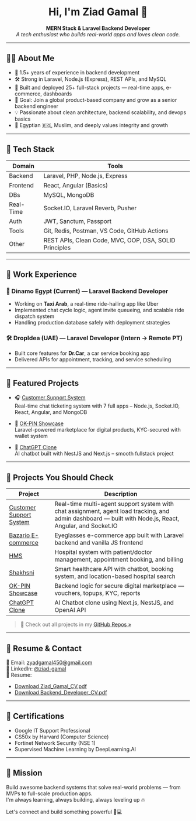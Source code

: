 <h1 align="center">Hi, I'm Ziad Gamal 👋</h1>

<p align="center">
  <b>MERN Stack & Laravel Backend Developer</b>  
  <br>
  <i>A tech enthusiast who builds real-world apps and loves clean code.</i>
</p>

---

## 👨‍💻 About Me

- 💼 1.5+ years of experience in backend development  
- 🛠️ Strong in Laravel, Node.js (Express), REST APIs, and MySQL  
- 🚀 Built and deployed 25+ full-stack projects — real-time apps, e-commerce, dashboards  
- 🎯 Goal: Join a global product-based company and grow as a senior backend engineer  
- 💡 Passionate about clean architecture, backend scalability, and devops basics  
- 🕌 Egyptian 🇪🇬, Muslim, and deeply values integrity and growth  

---

## 🧠 Tech Stack

| Domain | Tools |
|--------|-------|
| Backend | Laravel, PHP, Node.js, Express |
| Frontend | React, Angular (Basics) |
| DBs | MySQL, MongoDB |
| Real-Time | Socket.IO, Laravel Reverb, Pusher |
| Auth | JWT, Sanctum, Passport |
| Tools | Git, Redis, Postman, VS Code, GitHub Actions |
| Other | REST APIs, Clean Code, MVC, OOP, DSA, SOLID Principles |

---

## 💼 Work Experience

### 🚗 Dinamo Egypt (Current) — Laravel Backend Developer  
- Working on **Taxi Arab**, a real-time ride-hailing app like Uber  
- Implemented chat cycle logic, agent invite queueing, and scalable ride dispatch system  
- Handling production database safely with deployment strategies

### 🛠 DropIdea (UAE) — Laravel Developer (Intern → Remote PT)  
- Built core features for **Dr.Car**, a car service booking app  
- Delivered APIs for appointment, tracking, and service scheduling

---

## 🚀 Featured Projects

- 🎧 [Customer Support System](https://github.com/ZiadGamalDev/customer-support-system)  
  Real-time chat ticketing system with 7 full apps – Node.js, Socket.IO, React, Angular, and MongoDB

- 🛒 [OK-PIN Showcase](https://github.com/ZiadGamalDev/ok-pin-showcase)  
  Laravel-powered marketplace for digital products, KYC-secured with wallet system

- 🤖 [ChatGPT Clone](https://github.com/ZiadGamalDev/chatgpt-clone-frontend)  
  AI chatbot built with NestJS and Next.js – smooth fullstack project

---

## 🚀 Projects You Should Check

| Project | Description |
|--------|-------------|
| [Customer Support System](https://github.com/ZiadGamalDev/customer-support-system) | Real-time multi-agent support system with chat assignment, agent load tracking, and admin dashboard — built with Node.js, React, Angular, and Socket.IO |
| [Bazario E-commerce](https://github.com/ZiadGamalDev/bazario-ecommerce-frontend) | Eyeglasses e-commerce app built with Laravel backend and vanilla JS frontend |
| [HMS](https://github.com/ZiadGamalDev/hospital-management-system-laravel) | Hospital system with patient/doctor management, appointment booking, and billing |
| [Shakhsni](https://github.com/ZiadGamalDev/shakhsni-api) | Smart healthcare API with chatbot, booking system, and location-based hospital search |
| [OK-PIN Showcase](https://github.com/ZiadGamalDev/ok-pin-showcase) | Backend logic for secure digital marketplace — vouchers, topups, KYC, reports |
| [ChatGPT Clone](https://github.com/ZiadGamalDev/chatgpt-clone) | AI Chatbot clone using Next.js, NestJS, and OpenAI API |

> 💬 Check out all projects in my [GitHub Repos »](https://github.com/ZiadGamalDev?tab=repositories)

---

## 📄 Resume & Contact

📩 Email: [zyadgamal450@gmail.com](mailto:zyadgamal450@gmail.com)  
🔗 LinkedIn: [@ziad-gamal](https://www.linkedin.com/in/ziad-gamal/)  
📂 Resume:  
- [Download Ziad_Gamal_CV.pdf](./Ziad_Gamal_CV.pdf)  
- [Download Backend_Developer_CV.pdf](./Ziad_Gamal_Backend_Developer_CV.pdf)

---

## 🧩 Certifications

- Google IT Support Professional  
- CS50x by Harvard (Computer Science)  
- Fortinet Network Security (NSE 1)  
- Supervised Machine Learning by DeepLearning.AI  

---

## 🏁 Mission

Build awesome backend systems that solve real-world problems — from MVPs to full-scale production apps.  
I'm always learning, always building, always leveling up 🔥

Let's connect and build something powerful 💼💻
